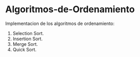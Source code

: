# Algoritmos-de-Ordenamiento
Implementacion de los algoritmos de ordenamiento:
1. Selection Sort.
2. Insertion Sort.
3. Merge Sort.
4. Quick Sort.

